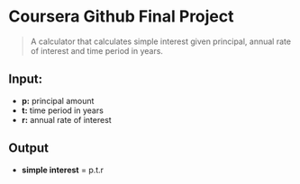# Coursera Github Final Project

> A calculator that calculates simple interest given principal, annual rate of interest and time period in years.

## Input:
   - **p:** principal amount
   - **t:** time period in years
   - **r:** annual rate of interest
   
## Output
   - **simple interest** = p.t.r
